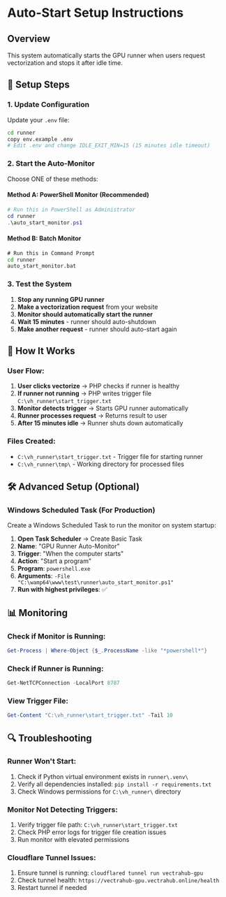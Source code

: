 # Auto-Start Setup Instructions

## Overview
This system automatically starts the GPU runner when users request vectorization and stops it after idle time.

## 🚀 Setup Steps

### 1. Update Configuration
Update your `.env` file:
```bash
cd runner
copy env.example .env
# Edit .env and change IDLE_EXIT_MIN=15 (15 minutes idle timeout)
```

### 2. Start the Auto-Monitor
Choose ONE of these methods:

#### Method A: PowerShell Monitor (Recommended)
```powershell
# Run this in PowerShell as Administrator
cd runner
.\auto_start_monitor.ps1
```

#### Method B: Batch Monitor
```cmd
# Run this in Command Prompt
cd runner
auto_start_monitor.bat
```

### 3. Test the System
1. **Stop any running GPU runner**
2. **Make a vectorization request** from your website
3. **Monitor should automatically start the runner**
4. **Wait 15 minutes** - runner should auto-shutdown
5. **Make another request** - runner should auto-start again

## 🔧 How It Works

### User Flow:
1. **User clicks vectorize** → PHP checks if runner is healthy
2. **If runner not running** → PHP writes trigger file `C:\vh_runner\start_trigger.txt`
3. **Monitor detects trigger** → Starts GPU runner automatically
4. **Runner processes request** → Returns result to user
5. **After 15 minutes idle** → Runner shuts down automatically

### Files Created:
- `C:\vh_runner\start_trigger.txt` - Trigger file for starting runner
- `C:\vh_runner\tmp\` - Working directory for processed files

## 🛠️ Advanced Setup (Optional)

### Windows Scheduled Task (For Production)
Create a Windows Scheduled Task to run the monitor on system startup:

1. **Open Task Scheduler** → Create Basic Task
2. **Name**: "GPU Runner Auto-Monitor"
3. **Trigger**: "When the computer starts"
4. **Action**: "Start a program"
5. **Program**: `powershell.exe`
6. **Arguments**: `-File "C:\wamp64\www\test\runner\auto_start_monitor.ps1"`
7. **Run with highest privileges**: ✅

## 📊 Monitoring

### Check if Monitor is Running:
```powershell
Get-Process | Where-Object {$_.ProcessName -like "*powershell*"}
```

### Check if Runner is Running:
```powershell
Get-NetTCPConnection -LocalPort 8787
```

### View Trigger File:
```powershell
Get-Content "C:\vh_runner\start_trigger.txt" -Tail 10
```

## 🔍 Troubleshooting

### Runner Won't Start:
1. Check if Python virtual environment exists in `runner\.venv\`
2. Verify all dependencies installed: `pip install -r requirements.txt`
3. Check Windows permissions for `C:\vh_runner\` directory

### Monitor Not Detecting Triggers:
1. Verify trigger file path: `C:\vh_runner\start_trigger.txt`
2. Check PHP error logs for trigger file creation issues
3. Run monitor with elevated permissions

### Cloudflare Tunnel Issues:
1. Ensure tunnel is running: `cloudflared tunnel run vectrahub-gpu`
2. Check tunnel health: `https://vectrahub-gpu.vectrahub.online/health`
3. Restart tunnel if needed